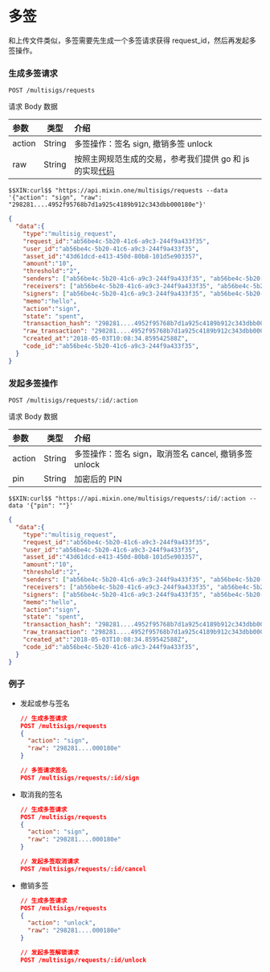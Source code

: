 # 多签

和上传文件类似，多签需要先生成一个多签请求获得 request_id，然后再发起多签操作。

### 生成多签请求
```
POST /multisigs/requests
```

请求 Body 数据

| 参数 | 类型 | 介绍 |
| :----- | :----: | :---- |
| action | String | 多签操作：签名 sign, 撤销多签 unlock |
| raw | String | 按照主网规范生成的交易，参考我们提供 go 和 js 的实现[代码](https://github.com/MixinNetwork/multisig-bot/tree/master/src/utils) |

```
$$XIN:curl$$ "https://api.mixin.one/multisigs/requests --data '{"action": "sign", "raw": "298281....4952f95768b7d1a925c4189b912c343dbb000180e"}'
```

```json
{  
  "data":{  
    "type":"multisig_request",
    "request_id":"ab56be4c-5b20-41c6-a9c3-244f9a433f35",
    "user_id":"ab56be4c-5b20-41c6-a9c3-244f9a433f35",
    "asset_id":"43d61dcd-e413-450d-80b8-101d5e903357",
    "amount":"10",
    "threshold":"2",
    "senders": ["ab56be4c-5b20-41c6-a9c3-244f9a433f35", "ab56be4c-5b20-41c6-a9c3-244f9a433f35", "ab56be4c-5b20-41c6-a9c3-244f9a433f35"],
    "receivers": ["ab56be4c-5b20-41c6-a9c3-244f9a433f35", "ab56be4c-5b20-41c6-a9c3-244f9a433f35", "ab56be4c-5b20-41c6-a9c3-244f9a433f35"],
    "signers": ["ab56be4c-5b20-41c6-a9c3-244f9a433f35", "ab56be4c-5b20-41c6-a9c3-244f9a433f35", "ab56be4c-5b20-41c6-a9c3-244f9a433f35"],
    "memo":"hello",
    "action":"sign",
    "state": "spent",
    "transaction_hash": "298281....4952f95768b7d1a925c4189b912c343dbb000180e",
    "raw_transaction": "298281....4952f95768b7d1a925c4189b912c343dbb000180e",
    "created_at":"2018-05-03T10:08:34.859542588Z",
    "code_id":"ab56be4c-5b20-41c6-a9c3-244f9a433f35",
  }
}
```

### 发起多签操作
```
POST /multisigs/requests/:id/:action
```
请求 Body 数据

| 参数 | 类型 | 介绍 |
| :----- | :----: | :---- |
| action | String | 多签操作：签名 sign，取消签名 cancel, 撤销多签 unlock |
| pin | String | 加密后的 PIN |

```
$$XIN:curl$$ "https://api.mixin.one/multisigs/requests/:id/:action --data '{"pin": ""}'
```

```json
{  
  "data":{  
    "type":"multisig_request",
    "request_id":"ab56be4c-5b20-41c6-a9c3-244f9a433f35",
    "user_id":"ab56be4c-5b20-41c6-a9c3-244f9a433f35",
    "asset_id":"43d61dcd-e413-450d-80b8-101d5e903357",
    "amount":"10",
    "threshold":"2",
    "senders": ["ab56be4c-5b20-41c6-a9c3-244f9a433f35", "ab56be4c-5b20-41c6-a9c3-244f9a433f35", "ab56be4c-5b20-41c6-a9c3-244f9a433f35"],
    "receivers": ["ab56be4c-5b20-41c6-a9c3-244f9a433f35", "ab56be4c-5b20-41c6-a9c3-244f9a433f35", "ab56be4c-5b20-41c6-a9c3-244f9a433f35"],
    "signers": ["ab56be4c-5b20-41c6-a9c3-244f9a433f35", "ab56be4c-5b20-41c6-a9c3-244f9a433f35", "ab56be4c-5b20-41c6-a9c3-244f9a433f35"],
    "memo":"hello",
    "action":"sign",
    "state": "spent",
    "transaction_hash": "298281....4952f95768b7d1a925c4189b912c343dbb000180e",
    "raw_transaction": "298281....4952f95768b7d1a925c4189b912c343dbb000180e",
    "created_at":"2018-05-03T10:08:34.859542588Z",
    "code_id":"ab56be4c-5b20-41c6-a9c3-244f9a433f35",
  }
}
```

### 例子

- 发起或参与签名

  ```json
  // 生成多签请求
  POST /multisigs/requests
  {
    "action": "sign",
    "raw": "298281....000180e"
  }

  // 多签请求签名
  POST /multisigs/requests/:id/sign
  ```

- 取消我的签名

  ```json
  // 生成多签请求
  POST /multisigs/requests
  {
    "action": "sign",
    "raw": "298281....000180e"
  }

  // 发起多签取消请求
  POST /multisigs/requests/:id/cancel
  ```

- 撤销多签

  ```json
  // 生成多签请求
  POST /multisigs/requests
  {
    "action": "unlock",
    "raw": "298281....000180e"
  }

  // 发起多签解锁请求
  POST /multisigs/requests/:id/unlock
  ```
